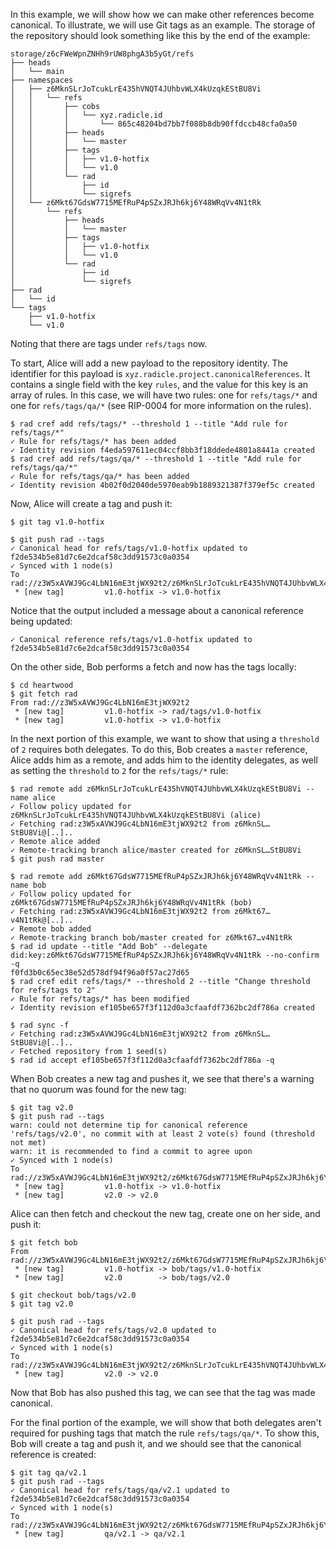 In this example, we will show how we can make other references become canonical.
To illustrate, we will use Git tags as an example. The storage of the repository
should look something like this by the end of the example:

~~~
storage/z6cFWeWpnZNHh9rUW8phgA3b5yGt/refs
├── heads
│   └── main
├── namespaces
│   ├── z6MknSLrJoTcukLrE435hVNQT4JUhbvWLX4kUzqkEStBU8Vi
│   │   └── refs
│   │       ├── cobs
│   │       │   └── xyz.radicle.id
│   │       │       └── 865c48204bd7bb7f088b8db90ffdccb48cfa0a50
│   │       ├── heads
│   │       │   └── master
│   │       ├── tags
│   │       │   ├── v1.0-hotfix
│   │       │   └── v1.0
│   │       └── rad
│   │           ├── id
│   │           └── sigrefs
│   └── z6Mkt67GdsW7715MEfRuP4pSZxJRJh6kj6Y48WRqVv4N1tRk
│       └── refs
│           ├── heads
│           │   └── master
│           ├── tags
│           │   ├── v1.0-hotfix
│           │   └── v1.0
│           └── rad
│               ├── id
│               └── sigrefs
├── rad
│   └── id
└── tags
    ├── v1.0-hotfix
    └── v1.0
~~~

Noting that there are tags under `refs/tags` now.

To start, Alice will add a new payload to the repository identity. The identifier
for this payload is `xyz.radicle.project.canonicalReferences`. It contains a
single field with the key `rules`, and the value for this key is an array of
rules. In this case, we will have two rules: one for `refs/tags/*` and one for
`refs/tags/qa/*` (see RIP-0004 for more information on the rules).

``` ~alice
$ rad cref add refs/tags/* --threshold 1 --title "Add rule for refs/tags/*"
✓ Rule for refs/tags/* has been added
✓ Identity revision f4eda597611ec04ccf8bb3f18ddede4801a8441a created
$ rad cref add refs/tags/qa/* --threshold 1 --title "Add rule for refs/tags/qa/*"
✓ Rule for refs/tags/qa/* has been added
✓ Identity revision 4b02f0d2040de5970eab9b1889321387f379ef5c created
```

Now, Alice will create a tag and push it:

``` ~alice
$ git tag v1.0-hotfix
```

``` ~alice (stderr)
$ git push rad --tags
✓ Canonical head for refs/tags/v1.0-hotfix updated to f2de534b5e81d7c6e2dcaf58c3dd91573c0a0354
✓ Synced with 1 node(s)
To rad://z3W5xAVWJ9Gc4LbN16mE3tjWX92t2/z6MknSLrJoTcukLrE435hVNQT4JUhbvWLX4kUzqkEStBU8Vi
 * [new tag]         v1.0-hotfix -> v1.0-hotfix
```

Notice that the output included a message about a canonical reference being
updated:

~~~
✓ Canonical reference refs/tags/v1.0-hotfix updated to f2de534b5e81d7c6e2dcaf58c3dd91573c0a0354
~~~

On the other side, Bob performs a fetch and now has the tags locally:

``` ~bob (stderr)
$ cd heartwood
$ git fetch rad
From rad://z3W5xAVWJ9Gc4LbN16mE3tjWX92t2
 * [new tag]         v1.0-hotfix -> rad/tags/v1.0-hotfix
 * [new tag]         v1.0-hotfix -> v1.0-hotfix
```

In the next portion of this example, we want to show that using a `threshold` of
`2` requires both delegates. To do this, Bob creates a `master` reference, Alice
adds him as a remote, and adds him to the identity delegates, as well as setting
the `threshold` to `2` for the `refs/tags/*` rule:

``` ~bob
$ rad remote add z6MknSLrJoTcukLrE435hVNQT4JUhbvWLX4kUzqkEStBU8Vi --name alice
✓ Follow policy updated for z6MknSLrJoTcukLrE435hVNQT4JUhbvWLX4kUzqkEStBU8Vi (alice)
✓ Fetching rad:z3W5xAVWJ9Gc4LbN16mE3tjWX92t2 from z6MknSL…StBU8Vi@[..]..
✓ Remote alice added
✓ Remote-tracking branch alice/master created for z6MknSL…StBU8Vi
$ git push rad master
```

``` ~alice
$ rad remote add z6Mkt67GdsW7715MEfRuP4pSZxJRJh6kj6Y48WRqVv4N1tRk --name bob
✓ Follow policy updated for z6Mkt67GdsW7715MEfRuP4pSZxJRJh6kj6Y48WRqVv4N1tRk (bob)
✓ Fetching rad:z3W5xAVWJ9Gc4LbN16mE3tjWX92t2 from z6Mkt67…v4N1tRk@[..]..
✓ Remote bob added
✓ Remote-tracking branch bob/master created for z6Mkt67…v4N1tRk
$ rad id update --title "Add Bob" --delegate did:key:z6Mkt67GdsW7715MEfRuP4pSZxJRJh6kj6Y48WRqVv4N1tRk --no-confirm -q
f0fd3b0c65ec38e52d578df94f96a0f57ac27d65
$ rad cref edit refs/tags/* --threshold 2 --title "Change threshold for refs/tags to 2"
✓ Rule for refs/tags/* has been modified
✓ Identity revision ef105be657f3f112d0a3cfaafdf7362bc2df786a created
```

``` ~bob
$ rad sync -f
✓ Fetching rad:z3W5xAVWJ9Gc4LbN16mE3tjWX92t2 from z6MknSL…StBU8Vi@[..]..
✓ Fetched repository from 1 seed(s)
$ rad id accept ef105be657f3f112d0a3cfaafdf7362bc2df786a -q
```

When Bob creates a new tag and pushes it, we see that there's a warning that
no quorum was found for the new tag:

``` ~bob (stderr)
$ git tag v2.0
$ git push rad --tags
warn: could not determine tip for canonical reference 'refs/tags/v2.0', no commit with at least 2 vote(s) found (threshold not met)
warn: it is recommended to find a commit to agree upon
✓ Synced with 1 node(s)
To rad://z3W5xAVWJ9Gc4LbN16mE3tjWX92t2/z6Mkt67GdsW7715MEfRuP4pSZxJRJh6kj6Y48WRqVv4N1tRk
 * [new tag]         v1.0-hotfix -> v1.0-hotfix
 * [new tag]         v2.0 -> v2.0
```

Alice can then fetch and checkout the new tag, create one on her side, and push
it:

``` ~alice (stderr)
$ git fetch bob
From rad://z3W5xAVWJ9Gc4LbN16mE3tjWX92t2/z6Mkt67GdsW7715MEfRuP4pSZxJRJh6kj6Y48WRqVv4N1tRk
 * [new tag]         v1.0-hotfix -> bob/tags/v1.0-hotfix
 * [new tag]         v2.0        -> bob/tags/v2.0
```

``` ~alice
$ git checkout bob/tags/v2.0
$ git tag v2.0
```

``` ~alice (stderr)
$ git push rad --tags
✓ Canonical head for refs/tags/v2.0 updated to f2de534b5e81d7c6e2dcaf58c3dd91573c0a0354
✓ Synced with 1 node(s)
To rad://z3W5xAVWJ9Gc4LbN16mE3tjWX92t2/z6MknSLrJoTcukLrE435hVNQT4JUhbvWLX4kUzqkEStBU8Vi
 * [new tag]         v2.0 -> v2.0
```

Now that Bob has also pushed this tag, we can see that the tag was made
canonical.

For the final portion of the example, we will show that both delegates aren't
required for pushing tags that match the rule `refs/tags/qa/*`. To show this,
Bob will create a tag and push it, and we should see that the canonical
reference is created:

``` ~bob (stderr)
$ git tag qa/v2.1
$ git push rad --tags
✓ Canonical head for refs/tags/qa/v2.1 updated to f2de534b5e81d7c6e2dcaf58c3dd91573c0a0354
✓ Synced with 1 node(s)
To rad://z3W5xAVWJ9Gc4LbN16mE3tjWX92t2/z6Mkt67GdsW7715MEfRuP4pSZxJRJh6kj6Y48WRqVv4N1tRk
 * [new tag]         qa/v2.1 -> qa/v2.1
```
